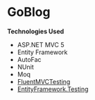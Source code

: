 GoBlog
=======

**Technologies Used**
 - ASP.NET MVC 5
 - Entity Framework
 - AutoFac
 - NUnit
 - Moq
 - [FluentMVCTesting](https://github.com/TestStack/TestStack.FluentMVCTesting)
 - [EntityFramework.Testing](https://github.com/rowanmiller/EntityFramework.Testing)